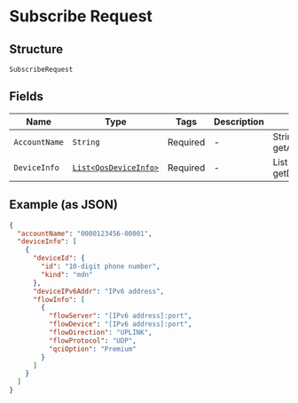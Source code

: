 
# Subscribe Request

## Structure

`SubscribeRequest`

## Fields

| Name | Type | Tags | Description | Getter | Setter |
|  --- | --- | --- | --- | --- | --- |
| `AccountName` | `String` | Required | - | String getAccountName() | setAccountName(String accountName) |
| `DeviceInfo` | [`List<QosDeviceInfo>`](../../doc/models/qos-device-info.md) | Required | - | List<QosDeviceInfo> getDeviceInfo() | setDeviceInfo(List<QosDeviceInfo> deviceInfo) |

## Example (as JSON)

```json
{
  "accountName": "0000123456-00001",
  "deviceInfo": [
    {
      "deviceId": {
        "id": "10-digit phone number",
        "kind": "mdn"
      },
      "deviceIPv6Addr": "IPv6 address",
      "flowInfo": [
        {
          "flowServer": "[IPv6 address]:port",
          "flowDevice": "[IPv6 address]:port",
          "flowDirection": "UPLINK",
          "flowProtocol": "UDP",
          "qciOption": "Premium"
        }
      ]
    }
  ]
}
```

